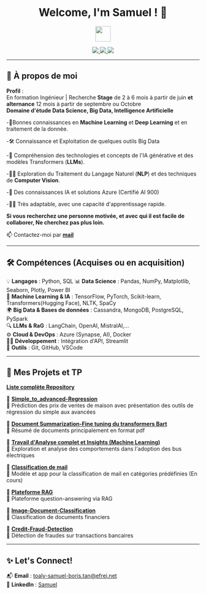 <h1 align="center"> Welcome, I'm Samuel ! 🚀</h1>
<p align="center">
  <img src="https://media.giphy.com/media/hvRJCLFzcasrR4ia7z/giphy.gif" width="40px">
</p>

<p align="center">
  <a href="https://www.linkedin.com/in/samuelb-tan/">
    <img src="https://img.shields.io/badge/LinkedIn-0077B5?style=for-the-badge&logo=linkedin&logoColor=white"/>
  </a>
  <a href="mailto:toaly-samuel-boris.tan@efrei.net">
    <img src="https://img.shields.io/badge/Email-D14836?style=for-the-badge&logo=gmail&logoColor=white"/>
  </a>
  <a href="https://github.com/Samuel-engineer?tab=followers">
    <img src="https://img.shields.io/github/followers/Samuel-engineer?label=Followers&style=for-the-badge"/>
  </a>
</p>

---

## 🚀 **À propos de moi**  

**Profil** :  
En formation Ingénieur | Recherche **Stage** de 2 à 6 mois à partir de juin **et** **alternance** 12 mois à partir de septembre ou Octobre  
**Domaine d'étude Data Science, Big Data, Intelligence Artificielle** 

-🔭Bonnes connaissances en **Machine Learning** et **Deep Learning** et en traitement de la donnée.

-🛠️ Connaissance et Exploitation de quelques outils Big Data

-🔭 Compréhension des technologies et concepts de l'IA générative et des modèles Transformers (**LLMs**).  

-👨‍💻 Exploration du Traitement du Langage Naturel (**NLP**) et des techniques de **Computer Vision**.  

-🌱 Des connaissances IA et solutions Azure (Certifié AI 900)

-👨‍💻 Très adaptable, avec une capacité d'apprentissage rapide.

**Si vous recherchez une personne motivée, et avec qui il est facile de collaborer, Ne cherchez pas plus loin.**

📫 Contactez-moi par **[mail](mailto:toaly-samuel-boris.tan@efrei.net)**  

---

## 🛠️ **Compétences**  (Acquises ou en acquisition)

💡 **Langages** : Python, SQL
📊 **Data Science** : Pandas, NumPy, Matplotlib, Seaborn, Plotly, Power BI  
🤖 **Machine Learning & IA** : TensorFlow, PyTorch, Scikit-learn, Transformers(Hugging Face), NLTK, SpaCy  
🌍 **Big Data & Bases de données** : Cassandra, MongoDB, PostgreSQL, PySpark   
🔍 **LLMs & RaG** : LangChain, OpenAI, MistralAI,...  
⚙️ **Cloud & DevOps** : Azure (Synapse, AI), Docker  
👨‍💻 **Développement** : Intégration d'API, Streamlit  
🔧 **Outils** : Git, GitHub, VSCode

---

## 🎯 **Mes Projets et TP**  

  **[Liste complète Repository](https://github.com/Samuel-engineer?tab=repositories)**
  
🌟 **[Simple_to_advanced-Regression](https://github.com/Samuel-engineer/simple_to_advanced-Regression)**  
🔹   Prédiction des prix de ventes de maison avec présentation des outils de régression du simple aux avancées 

🌟 **[Document Summarization-Fine tuning du transformers Bart](https://github.com/Samuel-engineer/Document-Summarization_Fine-tuning-Bart)**  
🔹   Résumé de documents principalement en format pdf 
  
🌟 **[Travail d'Analyse complet et Insights (Machine Learning)](https://github.com/Samuel-engineer/Analyse-Exploratoire-et-Machine-Learning)**  
🔹 Exploration et analyse des comportements dans l'adoption des bus électriques

🌟 **[Classification de mail](https://github.com/Samuel-engineer/Text-Mail-Classifcation-NLP)**  
🔹 Modèle et app pour la classification de mail en catégories prédéfinies (En cours)

🌟 **[Plateforme RAG](https://github.com/Samuel-engineer/challenge-AI-RAG)**  
🔹 Plateforme question-answering via RAG 

🌟 **[Image-Document-Classification](https://github.com/Samuel-engineer/ImageDocumentClassify)**  
🔹 Classification de documents financiers   

🌟 **[Credit-Fraud-Detection](https://github.com/Samuel-engineer/Credit-Fraud-Detection)**  
🔹 Détection de fraudes sur transactions bancaires  

---

## ✨ **Let's Connect!**  

📬 **Email** : [toaly-samuel-boris.tan@efrei.net](mailto:toaly-samuel-boris.tan@efrei.net)  
🔗 **LinkedIn** : [Samuel](https://www.linkedin.com/in/samuelb-tan/)  

